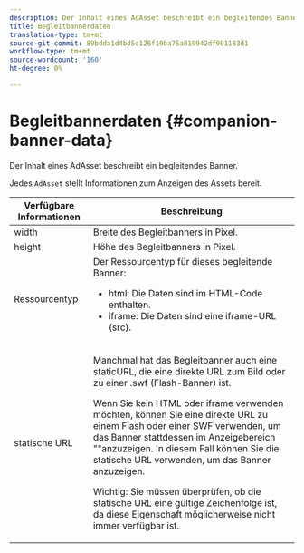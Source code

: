 ```yaml
---
description: Der Inhalt eines AdAsset beschreibt ein begleitendes Banner.
title: Begleitbannerdaten
translation-type: tm+mt
source-git-commit: 89bdda1d4bd5c126f19ba75a819942df901183d1
workflow-type: tm+mt
source-wordcount: '160'
ht-degree: 0%

---
```



# Begleitbannerdaten {#companion-banner-data}

Der Inhalt eines AdAsset beschreibt ein begleitendes Banner.

<!--<a id="section_D730B4FD6FD749E9860B6A07FC110552"></a>-->

Jedes `AdAsset` stellt Informationen zum Anzeigen des Assets bereit.

<table id="table_760C885E2DCA4BE983CC57FDA7BD5B14"> 
 <thead> 
  <tr> 
   <th colname="col1" class="entry"> Verfügbare Informationen </th> 
   <th colname="col2" class="entry"> Beschreibung </th> 
  </tr> 
 </thead>
 <tbody> 
  <tr> 
   <td colname="col1"> width </td> 
   <td colname="col2"> Breite des Begleitbanners in Pixel. </td> 
  </tr> 
  <tr> 
   <td colname="col1"> height </td> 
   <td colname="col2"> Höhe des Begleitbanners in Pixel. </td> 
  </tr> 
  <tr> 
   <td colname="col1"> Ressourcentyp </td> 
   <td colname="col2">Der Ressourcentyp für dieses begleitende Banner: 
    <ul id="ul_A067787FE49E4B6095BE0AC1D447DBB3"> 
     <li id="li_02B7224C67004095B3F6E50FD21E507E">html: Die Daten sind im HTML-Code enthalten. </li> 
     <li id="li_5F37E14472424F808C6094F42009E676">iframe: Die Daten sind eine iframe-URL (src). </li> 
    </ul> </td> 
  </tr> 
  <tr> 
   <td colname="col1"> statische URL </td> 
   <td colname="col2"> <p>Manchmal hat das Begleitbanner auch eine <span class="codeph"> staticURL</span>, die eine direkte URL zum Bild oder zu einer <span class="codeph"> .swf</span> (Flash-Banner) ist. </p> <p>Wenn Sie kein HTML oder iframe verwenden möchten, können Sie eine direkte URL zu einem Flash oder einer SWF verwenden, um das Banner stattdessen im Anzeigebereich ""anzuzeigen. In diesem Fall können Sie die statische URL <span class="codeph"> </span> verwenden, um das Banner anzuzeigen. </p> <p>Wichtig:  Sie müssen überprüfen, ob die statische URL eine gültige Zeichenfolge ist, da diese Eigenschaft möglicherweise nicht immer verfügbar ist. </p> </td> 
  </tr> 
 </tbody> 
</table>

